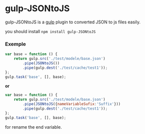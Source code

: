 # gulp-JSONtoJS

gulp-JSONtoJS is a [gulp](https://github.com/wearefractal/gulp) plugin to converted JSON to js files easily.

you should install `npm install gulp-JSONtoJS`
### Exemple

```javascript
var base = function () {
    return gulp.src('./test/modele/base.json')
        .pipe(JSONtoJS())
        .pipe(gulp.dest('./test/cache/test1'));
};
gulp.task('base', [], base);
```

**or**

```javascript
var base = function () {
    return gulp.src('./test/modele/base.json')
        .pipe(JSONtoJS({nameVariableSufix:'Suffix'}))
        .pipe(gulp.dest('./test/cache/test1'));
};
gulp.task('base', [], base);
```
for rename the end variable.
